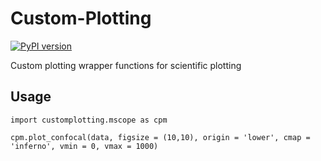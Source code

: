 # Custom-Plotting
[![PyPI version](https://badge.fury.io/py/customplotting.svg)](https://pypi.org/project/customplotting)

Custom plotting wrapper functions for scientific plotting

## Usage
```
import customplotting.mscope as cpm

cpm.plot_confocal(data, figsize = (10,10), origin = 'lower', cmap = 'inferno', vmin = 0, vmax = 1000)
```

